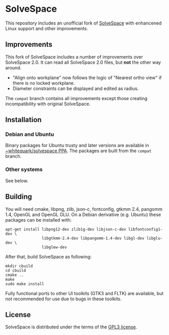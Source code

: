SolveSpace
==========

This repository includes an unofficial fork of [SolveSpace][]
with enhancened Linux support and other improvements.

[solvespace]: http://solvespace.com

Improvements
------------

This fork of SolveSpace includes a number of improvements over
SolveSpace 2.0. It can read all SolveSpace 2.0 files, but
**not** the other way around.

  * "Align onto workplane" now follows the logic of
    "Nearest ortho view" if there is no locked workplane.
  * Diameter constraints can be displayed and edited as radius.

The `compat` branch contains all improvements except those
creating incompatibility with original SolveSpace.

Installation
------------

### Debian and Ubuntu

Binary packages for Ubuntu trusty and later versions are available
in [~whitequark/solvespace PPA][ppa]. The packages are built from
the `compat` branch.

[ppa]: https://launchpad.net/~whitequark/+archive/ubuntu/solvespace

### Other systems

See below.

Building
--------

You will need cmake, libpng, zlib, json-c, fontconfig, gtkmm 2.4, pangomm 1.4,
OpenGL and OpenGL GLU.
On a Debian derivative (e.g. Ubuntu) these packages can be installed with:

    apt-get install libpng12-dev zlib1g-dev libjson-c-dev libfontconfig1-dev \
                    libgtkmm-2.4-dev libpangomm-1.4-dev libgl-dev libglu-dev \
                    libglew-dev

After that, build SolveSpace as following:

    mkdir cbuild
    cd cbuild
    cmake ..
    make
    sudo make install

Fully functional ports to other UI toolkits (GTK3 and FLTK) are available,
but not recommended for use due to bugs in these toolkits.

License
-------

SolveSpace is distributed under the terms of the [GPL3 license](COPYING.txt).
